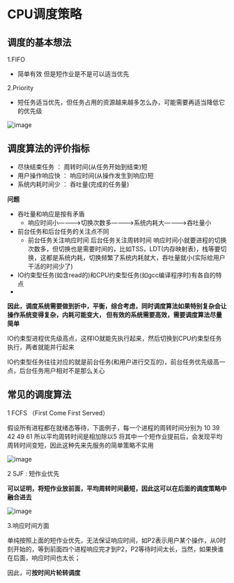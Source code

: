 # CPU调度策略  


## 调度的基本想法  

1.FIFO  
* 简单有效   但是短作业是不是可以适当优先

2.Priority  

* 短任务适当优先，但任务占用的资源越来越多怎么办，可能需要再适当降低它的优先级

![image](https://user-images.githubusercontent.com/58176267/158096929-0810ffee-f66e-4676-86ec-24e107947e0c.png)


## 调度算法的评价指标  

* 尽快结束任务 ： 周转时间(从任务开始到结束)短
* 用户操作响应快 ： 响应时间(从操作发生到响应)短  
* 系统内耗时间少 ： 吞吐量(完成的任务量)  

**问题**  

* 吞吐量和响应是按有矛盾  
  * 响应时间小————>切换次数多————>系统内耗大————>吞吐量小  
* 前台任务和后台任务的关注点不同  
  * 前台任务关注响应时间  后台任务关注周转时间    响应时间小就要进程的切换次数多，但切换也是需要时间的，比如TSS，LDT(内存映射表)，栈等要切换，这都是系统内耗，切换频繁了系统内耗就大，吞吐量就小(实际给用户干活的时间少了)  
* IO约束型任务(如含read的)和CPU约束型任务(如gcc编译程序时)有各自的特点   
*    
**因此，调度系统需要做到折中，平衡，综合考虑，同时调度算法如果特别复杂会让操作系统变得复杂，内耗可能变大， 但有效的系统需要高效，需要调度算法尽量简单**    

IO约束型进程优先级高点，这样IO就能先执行起来，然后切换到CPU约束型任务执行，两者就能并行起来  

IO约束型任务往往对应的就是前台任务(和用户进行交互的)，前台任务优先级高一点，后台任务用户相对不是那么关心  


## 常见的调度算法  


1 FCFS （First Come First Served）   

假设所有进程都在就绪态等待，下面例子，每一个进程的周转时间分别为 10 39 42 49 61  所以平均周转时间是相加除以5
将其中一个短作业提前后，会发现平均周转时间变短，因此这种先来先服务的简单策略不实用  

![image](https://user-images.githubusercontent.com/58176267/158099624-1162bd02-7e03-4b98-9171-8c5040e770a2.png)


2 SJF : 短作业优先  

**可以证明，将短作业放前面，平均周转时间最短，因此这可以在后面的调度策略中融合进去**      

![image](https://user-images.githubusercontent.com/58176267/158100150-3825d024-ea59-46b4-90f1-b9cbe2a11d35.png)


3.响应时间方面  

单纯按照上面的短作业优先，无法保证响应时间，如P2表示用户某个操作，从0时刻开始的，等到前面四个进程响应完才到P2，P2等待时间太长，当然，如果换谁在后面，响应时间也太长；  

因此，可**按时间片轮转调度**












